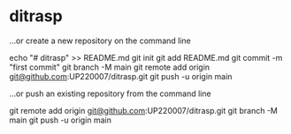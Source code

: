 # ditrasp

…or create a new repository on the command line

echo "# ditrasp" >> README.md
git init
git add README.md
git commit -m "first commit"
git branch -M main
git remote add origin git@github.com:UP220007/ditrasp.git
git push -u origin main


…or push an existing repository from the command line

git remote add origin git@github.com:UP220007/ditrasp.git
git branch -M main
git push -u origin main